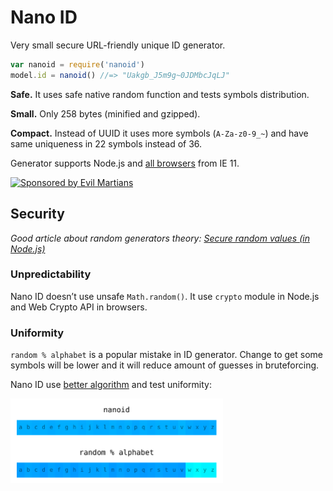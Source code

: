 # Nano ID

Very small secure URL-friendly unique ID generator.

```js
var nanoid = require('nanoid')
model.id = nanoid() //=> "Uakgb_J5m9g~0JDMbcJqLJ"
```

**Safe.** It uses safe native random function and tests symbols distribution.

**Small.** Only 258 bytes (minified and gzipped).

**Compact.** Instead of UUID it uses more symbols (`A-Za-z0-9_~`)
and have same uniqueness in 22 symbols instead of 36.

Generator supports Node.js and [all browsers] from IE 11.

[all browsers]: http://caniuse.com/#feat=getrandomvalues

<a href="https://evilmartians.com/?utm_source=nanoid">
  <img src="https://evilmartians.com/badges/sponsored-by-evil-martians.svg"
       alt="Sponsored by Evil Martians" width="236" height="54">
</a>

## Security

*Good article about random generators theory:
[Secure random values (in Node.js)]*

### Unpredictability

Nano ID doesn’t use unsafe `Math.random()`. It use `crypto` module in Node.js
and Web Crypto API in browsers.

### Uniformity

`random % alphabet` is a popular mistake in ID generator. Change to get some
symbols will be lower and it will reduce amount of guesses in bruteforcing.

Nano ID use [better algorithm] and test uniformity:

<img src="distribution.png" alt="Nano ID uniformity" width="340" height="135">

[Secure random values (in Node.js)]: https://gist.github.com/joepie91/7105003c3b26e65efcea63f3db82dfba
[better algorithm]: https://github.com/ai/nanoid/blob/master/format.js

